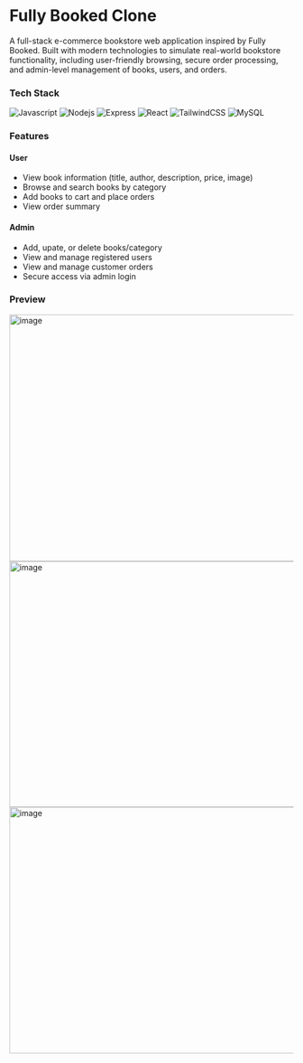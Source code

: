 # Fully Booked Clone

A full-stack e-commerce bookstore web application inspired by Fully Booked. Built with modern technologies to simulate real-world bookstore functionality, including user-friendly browsing, secure order processing, and admin-level management of books, users, and orders.

### Tech Stack
<p>
  <img alt="Javascript" src="https://img.shields.io/badge/-javascript-f7df1c?style=flat-square&logo=javascript&logoColor=black" />
  <img alt="Nodejs" src="https://img.shields.io/badge/-Nodejs-43853d?style=flat-square&logo=Node.js&logoColor=white" />
  <img alt="Express" src="https://img.shields.io/badge/-Express-000000?style=flat-square&logo=express&logoColor=white" />
  <img alt="React" src="https://img.shields.io/badge/-React-45b8d8?style=flat-square&logo=react&logoColor=white" />
  <img alt="TailwindCSS" src="https://img.shields.io/badge/tailwindcss-%2338B2AC.svg?style=flat&logo=tailwind-css&logoColor=white" />
  <img alt="MySQL" src="https://img.shields.io/badge/-MySQL-00758F?style=flat-square&logo=mysql&logoColor=white" />
</p>

### Features

#### User
- View book information (title, author, description, price, image)
- Browse and search books by category
- Add books to cart and place orders
- View order summary

#### Admin
- Add, upate, or delete books/category
- View and manage registered users
- View and manage customer orders
- Secure access via admin login

### Preview
<img width="944" height="437" alt="image" src="https://github.com/user-attachments/assets/5a9278a2-069f-42cc-b8d2-329b02891ecc" />
<img width="946" height="435" alt="image" src="https://github.com/user-attachments/assets/139ed2c7-2750-4c70-88ae-762a7d13dfd4" />
<img width="946" height="436" alt="image" src="https://github.com/user-attachments/assets/1890e169-02c1-4cbd-93a4-1291ab2a7bca" />



  
